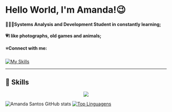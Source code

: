 # Hello World, I'm Amanda!😉

#### 👩🏽‍💻Systems Analysis and Development Student in constantly learning;
#### 💗I like photographs, old games and animals;
#### ⭐Connect with me:
[![My Skills](https://skillicons.dev/icons?i=linkedin)](https://www.linkedin.com/in/amanda-santos-765244248/)

----
**🚀 Skills**
----
<p align="center">
  <a href="https://skillicons.dev">
    <img src="https://skillicons.dev/icons?i=python,django,js,html,css,figma,git,vscode" />
  </a>
</p>

![Amanda Santos GitHub stats](https://github-readme-stats.vercel.app/api?username=amandasantos312&show_icons=true&theme=radical) 
[![Top Linguagens](https://github-readme-stats.vercel.app/api/top-langs/?username=amandasantos312&layout=compact&show_icons=true&theme=radical)](https://github.com/anuraghazra/github-readme-stats)

